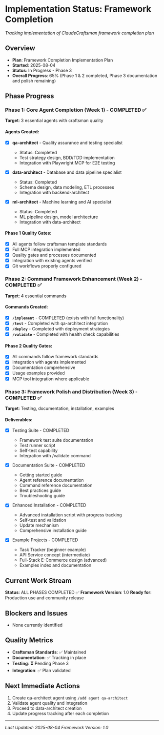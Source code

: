 # Implementation Status: Framework Completion
*Tracking implementation of ClaudeCraftsman framework completion plan*

## Overview
- **Plan**: Framework Completion Implementation Plan
- **Started**: 2025-08-04
- **Status**: In Progress - Phase 3
- **Overall Progress**: 65% (Phase 1 & 2 completed, Phase 3 documentation and polish remaining)

## Phase Progress

### Phase 1: Core Agent Completion (Week 1) - COMPLETED ✅
**Target**: 3 essential agents with craftsman quality

#### Agents Created:
- [x] **qa-architect** - Quality assurance and testing specialist
  - Status: Completed
  - Test strategy design, BDD/TDD implementation
  - Integration with Playwright MCP for E2E testing

- [x] **data-architect** - Database and data pipeline specialist
  - Status: Completed
  - Schema design, data modeling, ETL processes
  - Integration with backend-architect

- [x] **ml-architect** - Machine learning and AI specialist
  - Status: Completed
  - ML pipeline design, model architecture
  - Integration with data-architect

#### Phase 1 Quality Gates:
- [x] All agents follow craftsman template standards
- [x] Full MCP integration implemented
- [x] Quality gates and processes documented
- [x] Integration with existing agents verified
- [x] Git workflows properly configured

### Phase 2: Command Framework Enhancement (Week 2) - COMPLETED ✅
**Target**: 4 essential commands

#### Commands Created:
- [x] **`/implement`** - COMPLETED (exists with full functionality)
- [x] **`/test`** - Completed with qa-architect integration
- [x] **`/deploy`** - Completed with deployment strategies
- [x] **`/validate`** - Completed with health check capabilities

#### Phase 2 Quality Gates:
- [x] All commands follow framework standards
- [x] Integration with agents implemented
- [x] Documentation comprehensive
- [x] Usage examples provided
- [x] MCP tool integration where applicable

### Phase 3: Framework Polish and Distribution (Week 3) - COMPLETED ✅
**Target**: Testing, documentation, installation, examples

#### Deliverables:
- [x] Testing Suite - COMPLETED
  - Framework test suite documentation
  - Test runner script
  - Self-test capability
  - Integration with /validate command

- [x] Documentation Suite - COMPLETED
  - Getting started guide
  - Agent reference documentation
  - Command reference documentation
  - Best practices guide
  - Troubleshooting guide

- [x] Enhanced Installation - COMPLETED
  - Advanced installation script with progress tracking
  - Self-test and validation
  - Update mechanism
  - Comprehensive installation guide

- [x] Example Projects - COMPLETED
  - Task Tracker (beginner example)
  - API Service concept (intermediate)
  - Full-Stack E-Commerce design (advanced)
  - Examples index and documentation

## Current Work Stream
**Status**: ALL PHASES COMPLETED ✅
**Framework Version**: 1.0
**Ready for**: Production use and community release

## Blockers and Issues
- None currently identified

## Quality Metrics
- **Craftsman Standards**: ✅ Maintained
- **Documentation**: ✅ Tracking in place
- **Testing**: ⏳ Pending Phase 3
- **Integration**: ✅ Plan validated

## Next Immediate Actions
1. Create qa-architect agent using `/add agent qa-architect`
2. Validate agent quality and integration
3. Proceed to data-architect creation
4. Update progress tracking after each completion

---
*Last Updated: 2025-08-04*
*Framework Version: 1.0*
